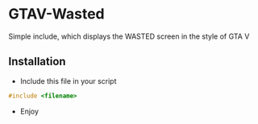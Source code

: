# GTAV-Wasted
Simple include, which displays the WASTED screen in the style of GTA V

## Installation
- Include this file in your script
```c++
#include <filename>
```
- Enjoy
